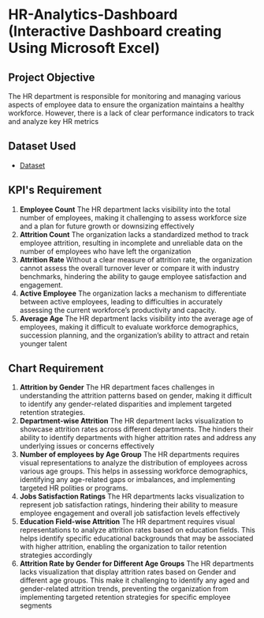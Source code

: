 # HR-Analytics-Dashboard (Interactive Dashboard creating Using Microsoft Excel)

## Project Objective
The HR department is responsible for monitoring and managing various aspects of employee data to ensure the organization maintains a healthy workforce. However, there is a lack of clear performance indicators to track and analyze key HR metrics

## Dataset Used
- <a href="https://github.com/ifanapridarahman/HR-Analytics-Dashboard/blob/main/HR%20DATA_Excel.xlsx">Dataset</a>

## KPI's Requirement
1.	**Employee Count**
The HR department lacks visibility into the total number of employees, making it challenging to assess workforce size and a plan for future growth or downsizing effectively
2. **Attrition Count**
The organization lacks a standardized method to track employee attrition, resulting in incomplete and unreliable data on the number of employees who have left the organization
3. **Attrition Rate**
Without a clear measure of attrition rate, the organization cannot assess the overall turnover lever or compare it with industry benchmarks, hindering the ability to gauge employee satisfaction and engagement.
4.	**Active Employee**
The organization lacks a mechanism to differentiate between active employees, leading to difficulties in accurately assessing the current workforce’s productivity and capacity.
5.	**Average Age**
The HR department lacks visibility into the average age of employees, making it difficult to evaluate workforce demographics, succession planning, and the organization’s ability to attract and retain younger talent

## Chart Requirement
1. **Attrition by Gender**
The HR department faces challenges in understanding the attrition patterns based on gender, making it difficult to identify any gender-related disparities and implement targeted retention strategies.
2. **Department-wise Attrition**
The HR department lacks visualization to showcase attrition rates across different departments. The hinders their ability to identify departments with higher attrition rates and address any underlying issues or concerns effectively
3.	**Number of employees by Age Group**
The HR departments requires visual representations to analyze the distribution of employees across various age groups. This helps in assessing workforce demographics, identifying any age-related gaps or imbalances, and implementing targeted HR polities or programs.
4.	**Jobs Satisfaction Ratings**
The HR departments lacks visualization to represent job satisfaction ratings, hindering their ability to measure employee engagement and overall job satisfaction levels effectively
5.	**Education Field-wise Attrition**
The HR department requires visual representations to analyze attrition rates based on education fields. This helps identify specific educational backgrounds that may be associated with higher attrition, enabling the organization to tailor retention strategies accordingly
6.	**Attrition Rate by Gender for Different Age Groups**
The HR departments lacks visualization that display attrition rates based on Gender and different age groups. This make it challenging to identify any aged and gender-related attrition trends, preventing the organization from implementing targeted retention strategies for specific employee segments











